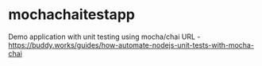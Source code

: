 # mochachaitestapp
Demo application with unit testing using mocha/chai
URL - https://buddy.works/guides/how-automate-nodejs-unit-tests-with-mocha-chai
